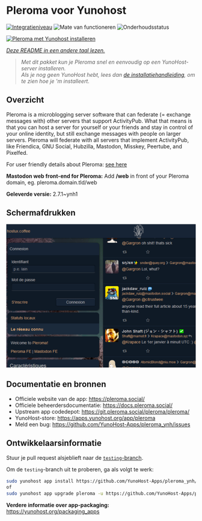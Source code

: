 <!--
NB: Deze README is automatisch gegenereerd door <https://github.com/YunoHost/apps/tree/master/tools/readme_generator>
Hij mag NIET handmatig aangepast worden.
-->

# Pleroma voor Yunohost

[![Integratieniveau](https://apps.yunohost.org/badge/integration/pleroma)](https://ci-apps.yunohost.org/ci/apps/pleroma/)
![Mate van functioneren](https://apps.yunohost.org/badge/state/pleroma)
![Onderhoudsstatus](https://apps.yunohost.org/badge/maintained/pleroma)

[![Pleroma met Yunohost installeren](https://install-app.yunohost.org/install-with-yunohost.svg)](https://install-app.yunohost.org/?app=pleroma)

*[Deze README in een andere taal lezen.](./ALL_README.md)*

> *Met dit pakket kun je Pleroma snel en eenvoudig op een YunoHost-server installeren.*  
> *Als je nog geen YunoHost hebt, lees dan [de installatiehandleiding](https://yunohost.org/install), om te zien hoe je 'm installeert.*

## Overzicht

Pleroma is a microblogging server software that can federate (= exchange messages with) other servers that support ActivityPub. What that means is that you can host a server for yourself or your friends and stay in control of your online identity, but still exchange messages with people on larger servers. Pleroma will federate with all servers that implement ActivityPub, like Friendica, GNU Social, Hubzilla, Mastodon, Misskey, Peertube, and Pixelfed.

For user friendly details about Pleroma: [see here](https://blog.soykaf.com/post/what-is-pleroma/)

**Mastodon web front-end for Pleroma:** Add **/web** in front of your Pleroma domain, eg. pleroma.domain.tld/web


**Geleverde versie:** 2.7.1~ynh1

## Schermafdrukken

![Schermafdrukken van Pleroma](./doc/screenshots/screenshot1.png)

## Documentatie en bronnen

- Officiele website van de app: <https://pleroma.social/>
- Officiele beheerdersdocumentatie: <https://docs.pleroma.social/>
- Upstream app codedepot: <https://git.pleroma.social/pleroma/pleroma/>
- YunoHost-store: <https://apps.yunohost.org/app/pleroma>
- Meld een bug: <https://github.com/YunoHost-Apps/pleroma_ynh/issues>

## Ontwikkelaarsinformatie

Stuur je pull request alsjeblieft naar de [`testing`-branch](https://github.com/YunoHost-Apps/pleroma_ynh/tree/testing).

Om de `testing`-branch uit te proberen, ga als volgt te werk:

```bash
sudo yunohost app install https://github.com/YunoHost-Apps/pleroma_ynh/tree/testing --debug
of
sudo yunohost app upgrade pleroma -u https://github.com/YunoHost-Apps/pleroma_ynh/tree/testing --debug
```

**Verdere informatie over app-packaging:** <https://yunohost.org/packaging_apps>
